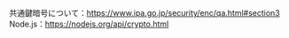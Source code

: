 共通鍵暗号について：https://www.ipa.go.jp/security/enc/qa.html#section3  
Node.js：https://nodejs.org/api/crypto.html  